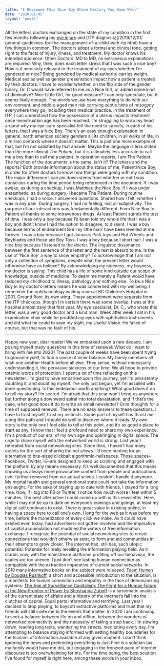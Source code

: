 ```yaml
---
title: "I Reviewed This Nice Boy Whose History You Know Well"
date: "2020-01-05"
layout: "posts"
---
```


All the letters doctors exchanged on the state of my condition in the first few months following my [eye injury](/2019/12/17/total-hyphema-and-childhood-glaucoma.html) and [ITP diagnosis](/2019/12/01/  general-guidelines-for-the-management-of-a-child-with-itp.html) have a few things in common. The doctors adopt a formal and clinical tone, getting right to the facts of injury, illness, and treatment. My doctor knows his intended audience: Other Doctors. MD to MD, no extraneous explanations are required. Why, then, does each letter stress that I was such a nice boy? How is it medically relevant to the treatment of my eyes whether I’m gendered or nice? Being gendered by medical authority carries weight. Medical sex as well as gender presentation impact how a patient is treated by their doctors. I have to wonder whether, on the flip side of the gender binary, Dr. C would have referred to me as a Nice Girl, or added some kind of diminutive? Nice Little Girl, for good measure? I can only speculate, but it seems likely enough. The words we use have everything to do with our environment, and middle-aged men risk carrying subtle hints of misogyny everywhere they go, including their medical practice. In the treatment of ITP, I can understand how the possession of a uterus impacts treatment once menstruation age has been reached. I’m struggling to wrap my head around why my eye-care specialist felt the need to specify, in each of his letters, that I was a Nice Boy. There’s an easy enough explanation: in general, north american society genders all its children, in all walks of life, in a million contexts where it doesn’t matter. This is just one more example of that, but I’m not satisfied by that answer. Maybe the language is less stilted than the more clinical _The Patient_, but it is ultimately less accurate to call me a boy than to call me a patient. In operation reports, I am The Patient. The function of the documents is the same, isn’t it? The letters and the reports? Both provide information about the status of me, Patient/Nice Boy, in order for other doctors to know how things were going with my condition. The major difference I can pin down stems from whether or not I was conscious during the time period being referenced in the document. If I was awake, as during a checkup, I was Matthieu the Nice Boy. If I was under anaesthetic, as during surgery, I became The Patient. During routine checkups, I had a voice. I answered questions. Shared how I felt, whether I was in any pain. During surgery, I had no feeling, lost all subjectivity. The purpose of our interactions was fundamentally different. From Nice Boy to Patient all thanks to some intravenous drugs. At least Patient stands the test of time. I was only a boy because I’d been told my whole life that I was a boy and didn’t know I had the option to disagree, to dissent. I was a boy because terms of endearment like ‘my little man’ have been levelled at me forever. I was a boy because I got Jurassic Park toys and Hot Wheels and Beyblades and those are Boy Toys. I was a boy because I short hair. I was a nice boy because I listened to the doctor. The linguistic dissonance between the first sentence of the letter and the rest is absurd to me. Is the use of ‘Nice Boy’ a way to show empathy? To acknowledge that I am not only a collection of symptoms, despite what the present letter would otherwise have us believe? By acknowledging my niceness, my boyness, my doctor is saying: This child has a life of some kind outside our scope of knowledge, outside of medicine. To deem me merely a Patient would have reduced my childhood to illness, pathology and nothing else. To be a Nice Boy in my doctor’s letters means he was concerned with my wellbeing. I remember the ophthalmology waiting room at BC Children’s Hospital in 2001. Ground floor, its own wing. Those appointment were separate from the ITP checkups, though I’m certain there was some overlap. I was at the hospital almost daily that first year. My eye specialist, Dr. C., who wrote this letter, was a very good doctor and a kind man. Week after week I sat in his examination chair while he prodded my eyes with ophthalmic instruments and did what he could to save my sight, my Useful Vision. He failed of course, but that was no fault of his.

* * *

Happy new year, dear reader! We’ve embarked upon a new decade. I am posing myself many questions in this time of renewal: What do I want to bring with me into 2020? The past couple of weeks have been spent trying to ground myself, to find a sense of inner balance. My family members all wish one another Health before all else. They sense, without necessarily understanding it, the pervasive sickness of our time. We all hope to provide totemic words of protection. I spent a lot of time reflecting on this newsletter. I’m glad to have embarked upon this journey, yet I’m persistently doubting it, and doubting myself. I’ve only just begun, yet I’m assailed with inner questioning. Is this endeavour worth anything? What good does it do to tell my story? I’m scared. I’m afraid that this year won’t bring us anywhere but further along a downward spiral into total devastation, and if that’s the case, what good does it do to write an email newsletter? Grim thoughts for a time of supposed renewal. There are no easy answers to these questions. I have to trust myself, trust my instincts. Some part of myself has thrust me along this path and I should do well to discover where it leads. My own story is the only one I feel able to tell at this point, and it’s as good a place to start as any. I know that I feel a profound need to share my own experience. I’m a product of our era, of my own age and upbringing in digital space. The urge to share myself with the networked world is strong. Last year I retreated from social networking sites. Since then, I haven’t had many outlets for the sort of sharing the net allows. I’d been hunting for an alternative to bite-sized clickbait algorithmic-hellspaces. Those spaces–Facebook, Twitter, IG–are designed to keep us scrolling and engaged with the platform by any means necessary. It’s well documented that this means showing us always more provocative content from people and publications ever further removed from our actual selves. I couldn’t handle it anymore. My mental health and general emotional state could not take the information onslaught. For the sake of staying up to date with friends, I stayed for a long time. Now, if I log into FB or Twitter, I notice how much worse I feel within 5 minutes. The best alternative I could come up with is this newsletter. Here, while I may not be up to date on everyone’s comings and goings, at least my digital self continues to exist. There is great value in existing online, in having a space here to call one’s own. I long for the web as it was before my time, before the monetization of every click we make. As it could have existed even today, had advertisers not gotten involved and the imperative of capital accumulation not muddied the waters of free information exchange. I recognize the potential of social networking sites to create connections that wouldn’t otherwise exist, to form and aid communities in their attempts to grow closer. The internet had, still has, such utopic potential. Potential for really levelling the information playing field. As it stands now, with the mainstream platforms profiting off our behaviour, the scales are too uneven. I just don’t see lasting human connection as compatible with the extraction imperative of current social networks. In 2019 many informative books on the subject were released. [Team Human by Douglas Rushkoff](https://www.indiebound.org/book/9780393651690), a short and accessible introduction to the situation, is a manifesto for human connection and empathy in the face of dehumanizing systems. [The Age of Surveillance Capitalism: The Fight for a Human Future at the New Frontier of Power by Shoshanna Zuboff](https://www.publicaffairsbooks.com/titles/shoshana-zuboff/the-age-of-surveillance-capitalism/9781610395694/) is a systematic analysis of the current state of affairs and a history of the internet’s fall into the clutches of capital. Equal parts informative and terrifying. Last year I decided to stop playing, to boycott extractive platforms and trust that my friends will still invite me to the events that matter. In 2020 I am continuing to seek a balance between life on and offline, between the wonders of networked connectivity and the necessity of taking a step back. I’m slowing down, reading long texts, wandering the streets, meditating every day. I’m attempting to balance staying informed with setting healthy boundaries for the tsunami of information available at any given moment. I don’t think ignoring the news and pretending everything is Just Fine is a solution (as my family would have me do), but engaging in the frenzied pace of internet discourse is too overwhelming for me. For the time being, the best solution I’ve found for myself is right here, among these words in your inbox.
